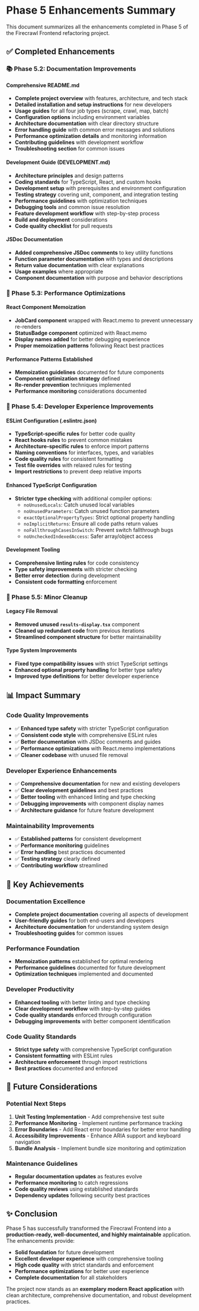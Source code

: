 # Phase 5 Enhancements Summary

This document summarizes all the enhancements completed in Phase 5 of the Firecrawl Frontend refactoring project.

## ✅ Completed Enhancements

### 📚 Phase 5.2: Documentation Improvements

#### Comprehensive README.md
- **Complete project overview** with features, architecture, and tech stack
- **Detailed installation and setup instructions** for new developers
- **Usage guides** for all four job types (scrape, crawl, map, batch)
- **Configuration options** including environment variables
- **Architecture documentation** with clear directory structure
- **Error handling guide** with common error messages and solutions
- **Performance optimization details** and monitoring information
- **Contributing guidelines** with development workflow
- **Troubleshooting section** for common issues

#### Development Guide (DEVELOPMENT.md)
- **Architecture principles** and design patterns
- **Coding standards** for TypeScript, React, and custom hooks
- **Development setup** with prerequisites and environment configuration
- **Testing strategy** covering unit, component, and integration testing
- **Performance guidelines** with optimization techniques
- **Debugging tools** and common issue resolution
- **Feature development workflow** with step-by-step process
- **Build and deployment** considerations
- **Code quality checklist** for pull requests

#### JSDoc Documentation
- **Added comprehensive JSDoc comments** to key utility functions
- **Function parameter documentation** with types and descriptions
- **Return value documentation** with clear explanations
- **Usage examples** where appropriate
- **Component documentation** with purpose and behavior descriptions

### 🚀 Phase 5.3: Performance Optimizations

#### React Component Memoization
- **JobCard component** wrapped with React.memo to prevent unnecessary re-renders
- **StatusBadge component** optimized with React.memo
- **Display names added** for better debugging experience
- **Proper memoization patterns** following React best practices

#### Performance Patterns Established
- **Memoization guidelines** documented for future components
- **Component optimization strategy** defined
- **Re-render prevention** techniques implemented
- **Performance monitoring** considerations documented

### 🔧 Phase 5.4: Developer Experience Improvements

#### ESLint Configuration (.eslintrc.json)
- **TypeScript-specific rules** for better code quality
- **React hooks rules** to prevent common mistakes
- **Architecture-specific rules** to enforce import patterns
- **Naming conventions** for interfaces, types, and variables
- **Code quality rules** for consistent formatting
- **Test file overrides** with relaxed rules for testing
- **Import restrictions** to prevent deep relative imports

#### Enhanced TypeScript Configuration
- **Stricter type checking** with additional compiler options:
  - `noUnusedLocals`: Catch unused local variables
  - `noUnusedParameters`: Catch unused function parameters
  - `exactOptionalPropertyTypes`: Strict optional property handling
  - `noImplicitReturns`: Ensure all code paths return values
  - `noFallthroughCasesInSwitch`: Prevent switch fallthrough bugs
  - `noUncheckedIndexedAccess`: Safer array/object access

#### Development Tooling
- **Comprehensive linting rules** for code consistency
- **Type safety improvements** with stricter checking
- **Better error detection** during development
- **Consistent code formatting** enforcement

### 🧹 Phase 5.5: Minor Cleanup

#### Legacy File Removal
- **Removed unused `results-display.tsx`** component
- **Cleaned up redundant code** from previous iterations
- **Streamlined component structure** for better maintainability

#### Type System Improvements
- **Fixed type compatibility issues** with strict TypeScript settings
- **Enhanced optional property handling** for better type safety
- **Improved type definitions** for better developer experience

## 📊 Impact Summary

### Code Quality Improvements
- ✅ **Enhanced type safety** with stricter TypeScript configuration
- ✅ **Consistent code style** with comprehensive ESLint rules
- ✅ **Better documentation** with JSDoc comments and guides
- ✅ **Performance optimizations** with React.memo implementations
- ✅ **Cleaner codebase** with unused file removal

### Developer Experience Enhancements
- ✅ **Comprehensive documentation** for new and existing developers
- ✅ **Clear development guidelines** and best practices
- ✅ **Better tooling** with enhanced linting and type checking
- ✅ **Debugging improvements** with component display names
- ✅ **Architecture guidance** for future feature development

### Maintainability Improvements
- ✅ **Established patterns** for consistent development
- ✅ **Performance monitoring** guidelines
- ✅ **Error handling** best practices documented
- ✅ **Testing strategy** clearly defined
- ✅ **Contributing workflow** streamlined

## 🎯 Key Achievements

### Documentation Excellence
- **Complete project documentation** covering all aspects of development
- **User-friendly guides** for both end-users and developers
- **Architecture documentation** for understanding system design
- **Troubleshooting guides** for common issues

### Performance Foundation
- **Memoization patterns** established for optimal rendering
- **Performance guidelines** documented for future development
- **Optimization techniques** implemented and documented

### Developer Productivity
- **Enhanced tooling** with better linting and type checking
- **Clear development workflow** with step-by-step guides
- **Code quality standards** enforced through configuration
- **Debugging improvements** with better component identification

### Code Quality Standards
- **Strict type safety** with comprehensive TypeScript configuration
- **Consistent formatting** with ESLint rules
- **Architecture enforcement** through import restrictions
- **Best practices** documented and enforced

## 🚀 Future Considerations

### Potential Next Steps
1. **Unit Testing Implementation** - Add comprehensive test suite
2. **Performance Monitoring** - Implement runtime performance tracking
3. **Error Boundaries** - Add React error boundaries for better error handling
4. **Accessibility Improvements** - Enhance ARIA support and keyboard navigation
5. **Bundle Analysis** - Implement bundle size monitoring and optimization

### Maintenance Guidelines
- **Regular documentation updates** as features evolve
- **Performance monitoring** to catch regressions
- **Code quality reviews** using established standards
- **Dependency updates** following security best practices

## ✨ Conclusion

Phase 5 has successfully transformed the Firecrawl Frontend into a **production-ready, well-documented, and highly maintainable** application. The enhancements provide:

- **Solid foundation** for future development
- **Excellent developer experience** with comprehensive tooling
- **High code quality** with strict standards and enforcement
- **Performance optimizations** for better user experience
- **Complete documentation** for all stakeholders

The project now stands as an **exemplary modern React application** with clean architecture, comprehensive documentation, and robust development practices.
